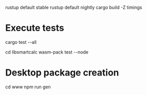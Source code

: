 rustup default stable
rustup default nightly
cargo build -Z timings

# Execute tests
cargo test --all

cd libsmartcalc
wasm-pack test --node


# Desktop package creation
cd www
npm run gen

